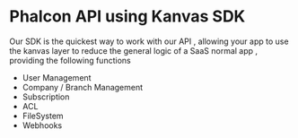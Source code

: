 # Phalcon API using Kanvas SDK

Our SDK is the quickest way to work with our API , allowing your app to use the kanvas layer to reduce the general logic of a SaaS normal app , providing the following functions

- User Management
- Company / Branch Management
- Subscription
- ACL
- FileSystem
- Webhooks
